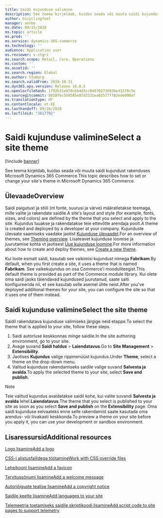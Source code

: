 ```yaml
---
title: Saidi kujunduse valimine
description: See teema kirjeldab, kuidas seada või muuta saidi kujundust rakenduses Microsoft Dynamics 365 Commerce.
author: bicyclingfool
manager: annbe
ms.date: 09/15/2020
ms.topic: article
ms.prod: ''
ms.service: dynamics-365-commerce
ms.technology: ''
audience: Application user
ms.reviewer: v-chgri
ms.search.scope: Retail, Core, Operations
ms.custom: ''
ms.assetid: ''
ms.search.region: Global
ms.author: StuHarg
ms.search.validFrom: 2019-10-31
ms.dyn365.ops.version: Release 10.0.5
ms.openlocfilehash: 1f92b31e870cbb4d3cc04870273693bed1378c5e
ms.sourcegitcommit: 8028fbc5b9585e87d3331ea02577ff82ede090af
ms.translationtype: HT
ms.contentlocale: et-EE
ms.lasthandoff: 09/16/2020
ms.locfileid: "3817702"
---
```

# <a name="select-a-site-theme"></a><span data-ttu-id="08c23-103">Saidi kujunduse valimine</span><span class="sxs-lookup"><span data-stu-id="08c23-103">Select a site theme</span></span>

[!include [banner](includes/banner.md)]

<span data-ttu-id="08c23-104">See teema kirjeldab, kuidas seada või muuta saidi kujundust rakenduses Microsoft Dynamics 365 Commerce.</span><span class="sxs-lookup"><span data-stu-id="08c23-104">This topic describes how to set or change your site's theme in Microsoft Dynamics 365 Commerce.</span></span>

## <a name="overview"></a><span data-ttu-id="08c23-105">Ülevaade</span><span class="sxs-lookup"><span data-stu-id="08c23-105">Overview</span></span>

<span data-ttu-id="08c23-106">Saidi paigutust ja stiili (nt fonte, suurusi ja värve) määratletakse teemaga, mille valite ja rakendate saidile.</span><span class="sxs-lookup"><span data-stu-id="08c23-106">A site's layout and style (for example, fonts, sizes, and colors) are defined by the theme that you select and apply to the site.</span></span> <span data-ttu-id="08c23-107">Kujundus luuakse ja rakendatakse teie ettevõtte arendaja poolt.</span><span class="sxs-lookup"><span data-stu-id="08c23-107">A theme is created and deployed by a developer at your company.</span></span> <span data-ttu-id="08c23-108">Kujunduste ülevaate saamiseks vaadake jaotist [Kujunduse ülevaadet](http://).</span><span class="sxs-lookup"><span data-stu-id="08c23-108">For an overview of themes, see [Theming overview](http://).</span></span> <span data-ttu-id="08c23-109">Lisateavet kujunduse loomise ja juurutamise kohta vt jaotisest [Uue kujunduse loomine](http://).</span><span class="sxs-lookup"><span data-stu-id="08c23-109">For more information about how to create and deploy themes, see [Create a new theme](http://).</span></span>

<span data-ttu-id="08c23-110">Kui loote esmalt saidi, kasutab see vaikimisi kujundust nimega **Fabrikam**.</span><span class="sxs-lookup"><span data-stu-id="08c23-110">By default, when you first create a site, it uses a theme that is named **Fabrikam**.</span></span> <span data-ttu-id="08c23-111">See vaikekujundus on osa Commerce'i mooduliteegist.</span><span class="sxs-lookup"><span data-stu-id="08c23-111">This default theme is provided as part of the Commerce module library.</span></span> <span data-ttu-id="08c23-112">Kui olete oma saidi jaoks täiendavad kujundused juurutanud, saate saiti konfigureerida nii, et see kasutab selle asemel ühte neist.</span><span class="sxs-lookup"><span data-stu-id="08c23-112">After you've deployed additional themes for your site, you can configure the site so that it uses one of them instead.</span></span>

## <a name="select-the-site-theme"></a><span data-ttu-id="08c23-113">Saidi kujunduse valimine</span><span class="sxs-lookup"><span data-stu-id="08c23-113">Select the site theme</span></span>

<span data-ttu-id="08c23-114">Saidil rakendatava kujunduse valimiseks järgige neid etappe.</span><span class="sxs-lookup"><span data-stu-id="08c23-114">To select the theme that is applied to your site, follow these steps.</span></span>

1. <span data-ttu-id="08c23-115">Saidi autorluse keskkonnas minge saidile.</span><span class="sxs-lookup"><span data-stu-id="08c23-115">In the site authoring environment, go to your site.</span></span>
1. <span data-ttu-id="08c23-116">Avage suvand **Saidi haldus** \> **Laiendatavus**.</span><span class="sxs-lookup"><span data-stu-id="08c23-116">Go to **Site Management** \> **Extensibility**.</span></span>
1. <span data-ttu-id="08c23-117">Jaotises **Kujundus** valige rippmenüüst kujundus.</span><span class="sxs-lookup"><span data-stu-id="08c23-117">Under **Theme**, select a theme on the drop-down menu.</span></span>
1. <span data-ttu-id="08c23-118">Valitud kujunduse rakendamiseks saidile valige suvand **Salvesta ja avalda**.</span><span class="sxs-lookup"><span data-stu-id="08c23-118">To apply the selected theme to your site, select **Save and publish**.</span></span>

> [!NOTE]
> <span data-ttu-id="08c23-119">Teie valitud kujundus avaldatakse saidil kohe, kui valite suvandi **Salvesta ja avalda** lehel **Laiendatavus**.</span><span class="sxs-lookup"><span data-stu-id="08c23-119">The theme that you select is published to your site as soon as you select **Save and publish** on the **Extensibility** page.</span></span> <span data-ttu-id="08c23-120">Oma saidi kujunduse eelvaateks enne selle rakendamist saate kasutada oma arendus- või liivakasti keskkonda.</span><span class="sxs-lookup"><span data-stu-id="08c23-120">To preview a theme on your site before you apply it, you can use your development or sandbox environment.</span></span>

## <a name="additional-resources"></a><span data-ttu-id="08c23-121">Lisaressursid</span><span class="sxs-lookup"><span data-stu-id="08c23-121">Additional resources</span></span>

[<span data-ttu-id="08c23-122">Logo lisamine</span><span class="sxs-lookup"><span data-stu-id="08c23-122">Add a logo</span></span>](add-logo.md)

[<span data-ttu-id="08c23-123">CSS-i alistusfailidega töötamine</span><span class="sxs-lookup"><span data-stu-id="08c23-123">Work with CSS override files</span></span>](css-override-files.md)

[<span data-ttu-id="08c23-124">Leheikooni lisamine</span><span class="sxs-lookup"><span data-stu-id="08c23-124">Add a favicon</span></span>](add-favicon.md)

[<span data-ttu-id="08c23-125">Tervitussõnumi lisamine</span><span class="sxs-lookup"><span data-stu-id="08c23-125">Add a welcome message</span></span>](add-welcome-message.md)

[<span data-ttu-id="08c23-126">Autoriõiguste teatise lisamine</span><span class="sxs-lookup"><span data-stu-id="08c23-126">Add a copyright notice</span></span>](add-copyright-notice.md)

[<span data-ttu-id="08c23-127">Saidile keelte lisamine</span><span class="sxs-lookup"><span data-stu-id="08c23-127">Add languages to your site</span></span>](add-languages-to-site.md)

[<span data-ttu-id="08c23-128">Telemeetria toetamiseks saidile skriptikoodi lisamine</span><span class="sxs-lookup"><span data-stu-id="08c23-128">Add script code to site pages to support telemetry</span></span>](add-telemetry.md)
